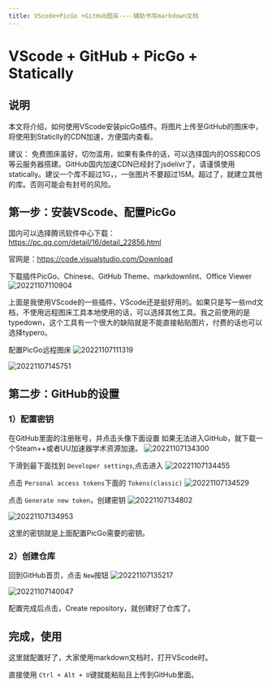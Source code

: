 ```yaml
---
title: VScode+PicGo +GitHub图床----辅助书写markdown文档
---
```


# VScode + GitHub + PicGo + Statically

## 说明

本文将介绍，如何使用VScode安装picGo插件。将图片上传至GitHub的图床中，将使用到Staticlly的CDN加速，方便国内查看。

建议：
免费图床虽好，切勿滥用，如果有条件的话，可以选择国内的OSS和COS等云服务器搭建。GitHub国内加速CDN已经封了jsdelivr了，请谨慎使用statically。建议一个库不超过1G，，一张图片不要超过15M。超过了，就建立其他的库。否则可能会有封号的风险。

## 第一步：安装VScode、配置PicGo

国内可以选择腾讯软件中心下载：https://pc.qq.com/detail/16/detail_22856.html

官网是：https://code.visualstudio.com/Download

下载插件PicGo、Chinese、GitHub Theme、markdownlint、Office Viewer
![20221107110904](https://cdn.staticaly.com/gh/chauity/images@master/blog/pictrues20221107110904.png)

上面是我使用VScode的一些插件，VScode还是挺好用的。如果只是写一些md文档，不使用远程图床工具本地使用的话，可以选择其他工具。我之前使用的是typedown，这个工具有一个很大的缺陷就是不能直接粘贴图片，付费的话也可以选择typero。

配置PicGo远程图床
![20221107111319](https://cdn.staticaly.com/gh/chauity/images@master/blog/pictrues20221107111319.png)

![20221107145751](https://cdn.staticaly.com/gh/chauity/images@master/blog/pictures/20221107145751.png)


## 第二步：GitHub的设置

### 1）配置密钥

在GitHub里面的注册账号，并点击头像下面设置
如果无法进入GitHub，就下载一个Steam++或者UU加速器学术资源加速。
![20221107134300](https://cdn.staticaly.com/gh/chauity/images@master/blog/pictures/20221107134300.jpg)

下滑到最下面找到 `Developer settings`,点击进入
![20221107134455](https://cdn.staticaly.com/gh/chauity/images@master/blog/pictures/20221107134455.jpg)

点击 `Personal access tokens`下面的 `Tokens(classic)`
![20221107134529](https://cdn.staticaly.com/gh/chauity/images@master/blog/pictures/20221107134529.jpg)

点击 `Generate new token`，创建密钥
![20221107134802](https://cdn.staticaly.com/gh/chauity/images@master/blog/pictures/20221107134802.jpg)

![20221107134953](https://cdn.staticaly.com/gh/chauity/images@master/blog/pictures/20221107134953.jpg)

这里的密钥就是上面配置PicGo需要的密钥。

### 2）创建仓库

回到GitHub首页，点击 `New`按钮
![20221107135217](https://cdn.staticaly.com/gh/chauity/images@master/blog/pictures/20221107135217.jpg)

![20221107140047](https://cdn.staticaly.com/gh/chauity/images@master/blog/pictures/20221107140047.jpg)

配置完成后点击，Create repository，就创建好了仓库了。

## 完成，使用

这里就配置好了，大家使用markdown文档时，打开VScode时。

直接使用 `Ctrl + Alt + U`键就能粘贴且上传到GitHub里面。
